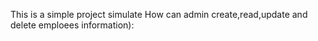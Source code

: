 This is a simple project simulate How can admin create,read,update and delete emploees information):
